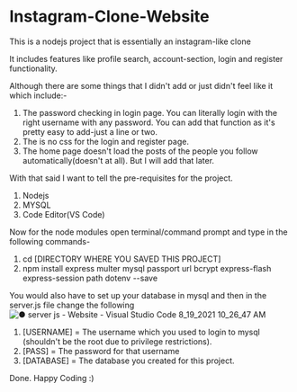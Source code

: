 # Instagram-Clone-Website
This is a nodejs project that is essentially an instagram-like clone

It includes features like profile search, account-section, login and register functionality.

Although there are some things that I didn't add or just didn't feel like it which include:-

1. The password checking in login page. You can literally login with the right username with any password. You can add that function as it's pretty easy to add-just a line or two.
2. The is no css for the login and register page.
3. The home page doesn't load the posts of the people you follow automatically(doesn't at all). But I will add that later.

With that said I want to tell the pre-requisites for the project.

1. Nodejs
2. MYSQL
3. Code Editor(VS Code)

Now for the node modules open terminal/command prompt and type in the following commands-

1. cd [DIRECTORY WHERE YOU SAVED THIS PROJECT]
2. npm install express multer mysql passport url bcrypt express-flash express-session path dotenv --save

You would also have to set up your database in mysql and then in the server.js file change the following![● server js - Website - Visual Studio Code 8_19_2021 10_26_47 AM](https://user-images.githubusercontent.com/67675436/130010680-48fc1be3-4a15-4a4f-b49c-385798100eac.png)

1. [USERNAME] = The username which you used to login to mysql (shouldn't be the root due to privilege restrictions).
2. [PASS] = The password for that username
3. [DATABASE] = The database you created for this project.

Done.
Happy Coding :)
